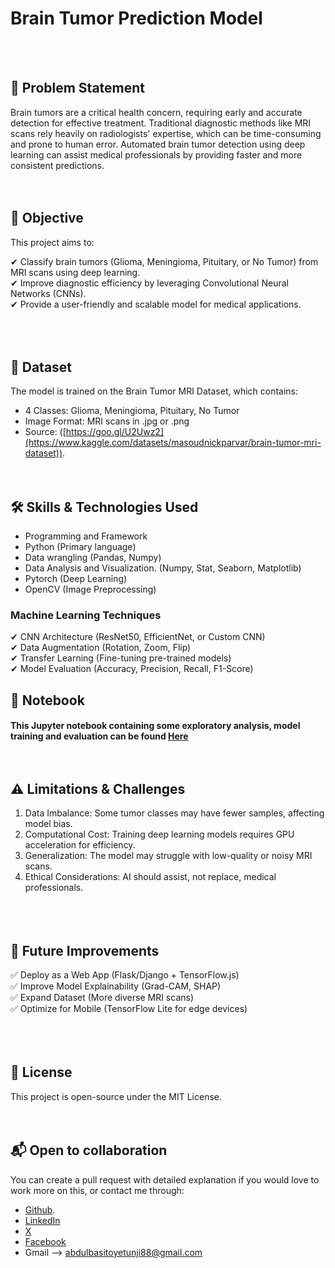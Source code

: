 # Brain Tumor Prediction Model

<br><br>


## 📌 Problem Statement
Brain tumors are a critical health concern, requiring early and accurate detection for effective treatment. Traditional diagnostic methods like MRI scans rely heavily on radiologists' expertise, which can be time-consuming and prone to human error. Automated brain tumor detection using deep learning can assist medical professionals by providing faster and more consistent predictions.
 <br><br><br>

## 🎯 Objective 
This project aims to:

✔ Classify brain tumors (Glioma, Meningioma, Pituitary, or No Tumor) from MRI scans using deep learning.<br>
✔ Improve diagnostic efficiency by leveraging Convolutional Neural Networks (CNNs).<br>
✔ Provide a user-friendly and scalable model for medical applications.<br>
<br><br><br>

## 📂 Dataset
 The model is trained on the Brain Tumor MRI Dataset, which contains:
 - 4 Classes: Glioma, Meningioma, Pituitary, No Tumor
 - Image Format: MRI scans in .jpg or .png
 - Source: ([https://goo.gl/U2Uwz2](https://www.kaggle.com/datasets/masoudnickparvar/brain-tumor-mri-dataset)).
<br><br><br>


## 🛠 Skills & Technologies Used

 * Programming and Framework
 * Python (Primary language)
 * Data wrangling (Pandas, Numpy)
 * Data Analysis and Visualization. (Numpy, Stat, Seaborn, Matplotlib)
 * Pytorch (Deep Learning)
 * OpenCV (Image Preprocessing)
   
###  Machine Learning Techniques
✔ CNN Architecture (ResNet50, EfficientNet, or Custom CNN) <br>
✔ Data Augmentation (Rotation, Zoom, Flip) <br>
✔ Transfer Learning (Fine-tuning pre-trained models) <br>
✔ Model Evaluation (Accuracy, Precision, Recall, F1-Score) <br>


## 📍 Notebook
 #### This Jupyter notebook containing some exploratory analysis, model training and evaluation can be found [Here](https://github.com/Ajisco/Breast-Tumor-Predictions-using-SVM/blob/master/Breast%20Tumor%20Predictions%20using%20SVM.ipynb) <br><br><br>

## ⚠ Limitations & Challenges
1. Data Imbalance: Some tumor classes may have fewer samples, affecting model bias.<br>
2. Computational Cost: Training deep learning models requires GPU acceleration for efficiency.<br>
3. Generalization: The model may struggle with low-quality or noisy MRI scans.<br>
4. Ethical Considerations: AI should assist, not replace, medical professionals. <br>
<br><br><br>
 


## 🚀 Future Improvements
✅ Deploy as a Web App (Flask/Django + TensorFlow.js) <br>
✅ Improve Model Explainability (Grad-CAM, SHAP) <br>
✅ Expand Dataset (More diverse MRI scans) <br>
✅ Optimize for Mobile (TensorFlow Lite for edge devices) <br>
 <br><br><br>


 ## 📜 License
This project is open-source under the MIT License.
 <br><br><br>

 ## 📬 Open to collaboration
 You can  create a pull request with detailed explanation if you would love to work more on this, or contact me through:
 - [Github](https://www.github.com/Abdulbasit4422).
 - [LinkedIn](https://www.linkedin.com/in/oyetunjiabdulbasitoyebamiji)
 - [X](https://mobile.x.com/Abdulbasitoyeb1)
 - [Facebook](https://www.facebook.com/abdulbasit.oyetunji?mibextid=ZbWKwL)
 - Gmail --> abdulbasitoyetunji88@gmail.com

 
